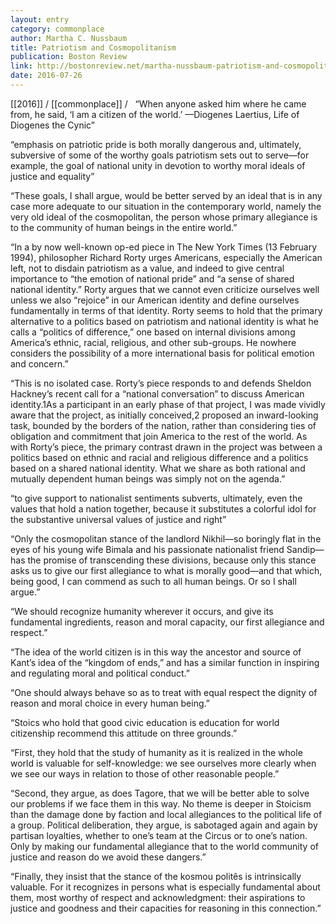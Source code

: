 ```yaml
---
layout: entry
category: commonplace
author: Martha C. Nussbaum
title: Patriotism and Cosmopolitanism
publication: Boston Review
link: http://bostonreview.net/martha-nussbaum-patriotism-and-cosmopolitanism
date: 2016-07-26
---
```


[[2016]] / [[commonplace]] / 
 
“When anyone asked him where he came from, he said, ‘I am a citizen of the world.’
—Diogenes Laertius, Life of Diogenes the Cynic”

“emphasis on patriotic pride is both morally dangerous and, ultimately, subversive of some of the worthy goals patriotism sets out to serve—for example, the goal of national unity in devotion to worthy moral ideals of justice and equality”

“These goals, I shall argue, would be better served by an ideal that is in any case more adequate to our situation in the contemporary world, namely the very old ideal of the cosmopolitan, the person whose primary allegiance is to the community of human beings in the entire world.”

“In a by now well-known op-ed piece in The New York Times (13 February 1994), philosopher Richard Rorty urges Americans, especially the American left, not to disdain patriotism as a value, and indeed to give central importance to “the emotion of national pride” and “a sense of shared national identity.” Rorty argues that we cannot even criticize ourselves well unless we also “rejoice” in our American identity and define ourselves fundamentally in terms of that identity. Rorty seems to hold that the primary alternative to a politics based on patriotism and national identity is what he calls a “politics of difference,” one based on internal divisions among America’s ethnic, racial, religious, and other sub-groups. He nowhere considers the possibility of a more international basis for political emotion and concern.”

“This is no isolated case. Rorty’s piece responds to and defends Sheldon Hackney’s recent call for a “national conversation” to discuss American identity.1As a participant in an early phase of that project, I was made vividly aware that the project, as initially conceived,2 proposed an inward-looking task, bounded by the borders of the nation, rather than considering ties of obligation and commitment that join America to the rest of the world. As with Rorty’s piece, the primary contrast drawn in the project was between a politics based on ethnic and racial and religious difference and a politics based on a shared national identity. What we share as both rational and mutually dependent human beings was simply not on the agenda.”

“to give support to nationalist sentiments subverts, ultimately, even the values that hold a nation together, because it substitutes a colorful idol for the substantive universal values of justice and right”

“Only the cosmopolitan stance of the landlord Nikhil—so boringly flat in the eyes of his young wife Bimala and his passionate nationalist friend Sandip—has the promise of transcending these divisions, because only this stance asks us to give our first allegiance to what is morally good—and that which, being good, I can commend as such to all human beings. Or so I shall argue.”

“We should recognize humanity wherever it occurs, and give its fundamental ingredients, reason and moral capacity, our first allegiance and respect.”

“The idea of the world citizen is in this way the ancestor and source of Kant’s idea of the “kingdom of ends,” and has a similar function in inspiring and regulating moral and political conduct.”

“One should always behave so as to treat with equal respect the dignity of reason and moral choice in every human being.”

“Stoics who hold that good civic education is education for world citizenship recommend this attitude on three grounds.”

“First, they hold that the study of humanity as it is realized in the whole world is valuable for self-knowledge: we see ourselves more clearly when we see our ways in relation to those of other reasonable people.”

“Second, they argue, as does Tagore, that we will be better able to solve our problems if we face them in this way. No theme is deeper in Stoicism than the damage done by faction and local allegiances to the political life of a group. Political deliberation, they argue, is sabotaged again and again by partisan loyalties, whether to one’s team at the Circus or to one’s nation. Only by making our fundamental allegiance that to the world community of justice and reason do we avoid these dangers.”

“Finally, they insist that the stance of the kosmou politês is intrinsically valuable. For it recognizes in persons what is especially fundamental about them, most worthy of respect and acknowledgment: their aspirations to justice and goodness and their capacities for reasoning in this connection.”
